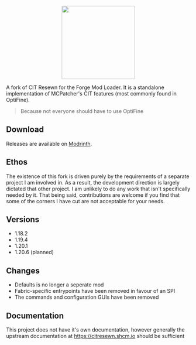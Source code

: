 <p align="center">
  <img src="https://i.imgur.com/UU1fLcc.png" width="200px">
</p>

A fork of CIT Resewn for the Forge Mod Loader. It is a standalone implementation of MCPatcher's CIT features (most commonly found in OptiFine).

> Because not everyone should have to use OptiFine

## Download
Releases are available on [Modrinth](https://modrinth.com/mod/citreforged).

## Ethos
The existence of this fork is driven purely by the requirements of a separate project I am involved in. As a result, the development direction is largely dictated that other project. I am unlikely to do any work that isn't specifically needed by it. That being said, contributions are welcome if you find that some of the corners I have cut are not acceptable for your needs.

## Versions
- 1.18.2
- 1.19.4
- 1.20.1
- 1.20.6 (planned)

## Changes
- Defaults is no longer a seperate mod
- Fabric-specific entrypoints have been removed in favour of an SPI
- The commands and configuration GUIs have been removed

## Documentation
This project does not have it's own documentation, however generally the upstream documentation at https://citresewn.shcm.io should be sufficient
